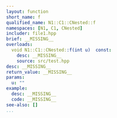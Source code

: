 ```yaml
---
layout: function
short_name: f
qualified_name: N1::C1::CNested::f
namespaces: [N1, C1, CNested]
includer: file1.hpp
brief: __MISSING__
overloads:
  void N1::C1::CNested::f(int u)  const:
    desc: __MISSING__
    source: src/test.hpp
desc: __MISSING__
return_value: __MISSING__
params:
  u: ""
example:
  desc: __MISSING__
  code: __MISSING__
see-also: []
...
```

